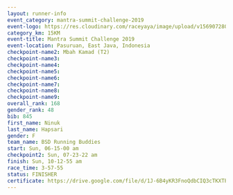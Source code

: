 ```yaml
---
layout: runner-info 
event_category: mantra-summit-challenge-2019 
event-logo: https://res.cloudinary.com/raceyaya/image/upload/v1569072809/logo/mantra-image_segrbx.jpg
category_km: 15KM 
event-title: Mantra Summit Challenge 2019 
event-location: Pasuruan, East Java, Indonesia 
checkpoint-name2: Mbah Kamad (T2) 
checkpoint-name3: 
checkpoint-name4: 
checkpoint-name5: 
checkpoint-name6: 
checkpoint-name7: 
checkpoint-name8: 
checkpoint-name9: 
overall_rank: 168
gender_rank: 48
bib: 845
first_name: Ninuk
last_name: Hapsari
gender: F
team_name: BSD Running Buddies
start: Sun, 06-15-00 am
checkpoint2: Sun, 07-23-22 am
finish: Sun, 10-12-55 am
race_time: 3-57-55
status: FINISHER
certificate: https://drive.google.com/file/d/1J-6B4yKR3FnoQdbCIQ3cTKXTP5othwjb/view?usp=sharing
---
```

